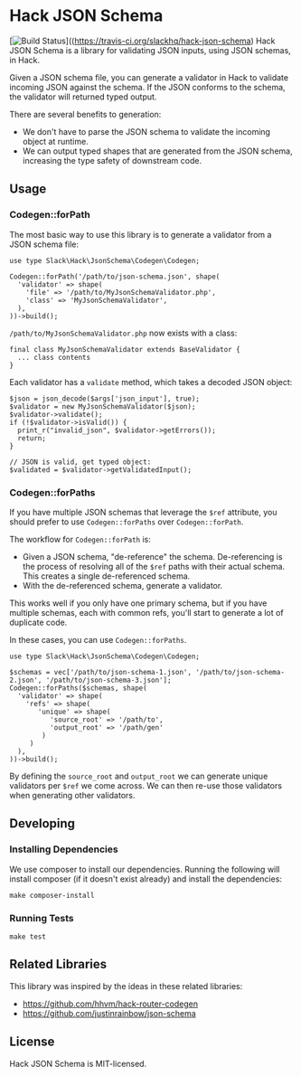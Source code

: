 # Hack JSON Schema

[![Build Status](https://travis-ci.org/slackhq/hack-json-schema.svg?branch=master)]((https://travis-ci.org/slackhq/hack-json-schema)
Hack JSON Schema is a library for validating JSON inputs, using JSON schemas, in Hack.

Given a JSON schema file, you can generate a validator in Hack to validate incoming JSON against the schema. If the JSON conforms to the schema, the validator will returned typed output.

There are several benefits to generation:

- We don't have to parse the JSON schema to validate the incoming object at runtime.
- We can output typed shapes that are generated from the JSON schema, increasing the type safety of downstream code.

## Usage

### Codegen::forPath
The most basic way to use this library is to generate a validator from a JSON schema file:

```
use type Slack\Hack\JsonSchema\Codegen\Codegen;

Codegen::forPath('/path/to/json-schema.json', shape(
  'validator' => shape(
    'file' => '/path/to/MyJsonSchemaValidator.php',
    'class' => 'MyJsonSchemaValidator',
  ),
))->build();
```

`/path/to/MyJsonSchemaValidator.php` now exists with a class:

```
final class MyJsonSchemaValidator extends BaseValidator {
  ... class contents
}
```

Each validator has a `validate` method, which takes a decoded JSON object:

```
$json = json_decode($args['json_input'], true);
$validator = new MyJsonSchemaValidator($json);
$validator->validate();
if (!$validator->isValid()) {
  print_r("invalid_json", $validator->getErrors());
  return;
}

// JSON is valid, get typed object:
$validated = $validator->getValidatedInput();
```

### Codegen::forPaths
If you have multiple JSON schemas that leverage the `$ref` attribute, you should prefer to use `Codegen::forPaths` over `Codegen::forPath`.

The workflow for `Codegen::forPath` is:
- Given a JSON schema, "de-reference" the schema. De-referencing is the process of resolving all of the `$ref` paths with their actual schema. This creates a single de-referenced schema.
- With the de-referenced schema, generate a validator.

This works well if you only have one primary schema, but if you have multiple schemas, each with common refs, you'll start to generate a lot of duplicate code.

In these cases, you can use `Codegen::forPaths`.

```
use type Slack\Hack\JsonSchema\Codegen\Codegen;

$schemas = vec['/path/to/json-schema-1.json', '/path/to/json-schema-2.json', '/path/to/json-schema-3.json'];
Codegen::forPaths($schemas, shape(
  'validator' => shape(
    'refs' => shape(
       'unique' => shape(
          'source_root' => '/path/to',
          'output_root' => '/path/gen'
        )
     )
  ),
))->build();
```

By defining the `source_root` and `output_root` we can generate unique validators per `$ref` we come across. We can then re-use those validators when generating other validators.

## Developing

### Installing Dependencies
We use composer to install our dependencies. Running the following will install composer (if it doesn't exist already) and install the dependencies:

```
make composer-install
```

### Running Tests
```
make test
```

## Related Libraries
This library was inspired by the ideas in these related libraries:

- https://github.com/hhvm/hack-router-codegen
- https://github.com/justinrainbow/json-schema

## License
Hack JSON Schema is MIT-licensed.
